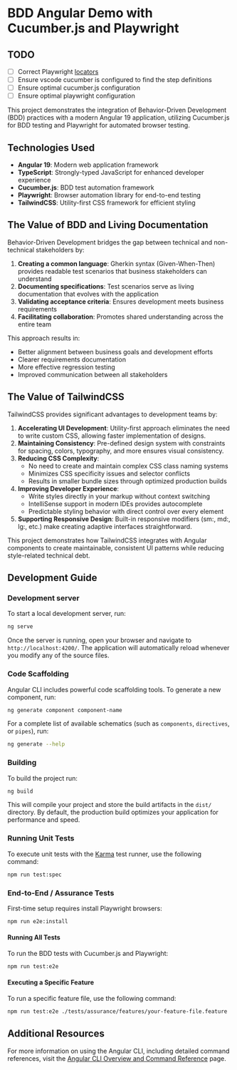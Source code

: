 # BDD Angular Demo with Cucumber.js and Playwright

## TODO

- [ ] Correct Playwright [locators](https://playwright.dev/docs/locators)
- [ ] Ensure vscode cucumber is configured to find the step definitions
- [ ] Ensure optimal cucumber.js configuration
- [ ] Ensure optimal playwright configuration

This project demonstrates the integration of Behavior-Driven Development (BDD) practices with a modern 
Angular 19 application, utilizing Cucumber.js for BDD testing and Playwright for automated browser testing.

## Technologies Used

- **Angular 19**: Modern web application framework
- **TypeScript**: Strongly-typed JavaScript for enhanced developer experience
- **Cucumber.js**: BDD test automation framework
- **Playwright**: Browser automation library for end-to-end testing
- **TailwindCSS**: Utility-first CSS framework for efficient styling

## The Value of BDD and Living Documentation

Behavior-Driven Development bridges the gap between technical and non-technical stakeholders by:

1. **Creating a common language**: Gherkin syntax (Given-When-Then) provides readable test scenarios that business stakeholders can understand
2. **Documenting specifications**: Test scenarios serve as living documentation that evolves with the application
3. **Validating acceptance criteria**: Ensures development meets business requirements
4. **Facilitating collaboration**: Promotes shared understanding across the entire team

This approach results in:

- Better alignment between business goals and development efforts
- Clearer requirements documentation
- More effective regression testing
- Improved communication between all stakeholders

## The Value of TailwindCSS

TailwindCSS provides significant advantages to development teams by:

1. **Accelerating UI Development**: Utility-first approach eliminates the need to write custom CSS, allowing faster implementation of designs.
2. **Maintaining Consistency**: Pre-defined design system with constraints for spacing, colors, typography, and more ensures visual consistency.
3. **Reducing CSS Complexity**:
   - No need to create and maintain complex CSS class naming systems
   - Minimizes CSS specificity issues and selector conflicts
   - Results in smaller bundle sizes through optimized production builds
4. **Improving Developer Experience**:
   - Write styles directly in your markup without context switching
   - IntelliSense support in modern IDEs provides autocomplete
   - Predictable styling behavior with direct control over every element
5. **Supporting Responsive Design**: Built-in responsive modifiers (sm:, md:, lg:, etc.) make creating adaptive interfaces straightforward.

This project demonstrates how TailwindCSS integrates with Angular components to create maintainable, consistent UI patterns while 
reducing style-related technical debt.

## Development Guide

### Development server

To start a local development server, run:

```bash
ng serve
```

Once the server is running, open your browser and navigate to `http://localhost:4200/`. The application will automatically reload whenever you modify any of the source files.

### Code Scaffolding

Angular CLI includes powerful code scaffolding tools. To generate a new component, run:

```bash
ng generate component component-name
```

For a complete list of available schematics (such as `components`, `directives`, or `pipes`), run:

```bash
ng generate --help
```

### Building

To build the project run:

```bash
ng build
```

This will compile your project and store the build artifacts in the `dist/` directory. By default, the production build optimizes your application for performance and speed.

### Running Unit Tests

To execute unit tests with the [Karma](https://karma-runner.github.io) test runner, use the following command:

```bash
npm run test:spec
```
### End-to-End / Assurance Tests

First-time setup requires install Playwright browsers:

```bash
npm run e2e:install
```

#### Running All Tests

To run the BDD tests with Cucumber.js and Playwright:

```bash
npm run test:e2e
```

#### Executing a Specific Feature

To run a specific feature file, use the following command:

```bash
npm run test:e2e ./tests/assurance/features/your-feature-file.feature
```

## Additional Resources

For more information on using the Angular CLI, including detailed command references, visit the [Angular CLI Overview and Command Reference](https://angular.dev/tools/cli) page.
